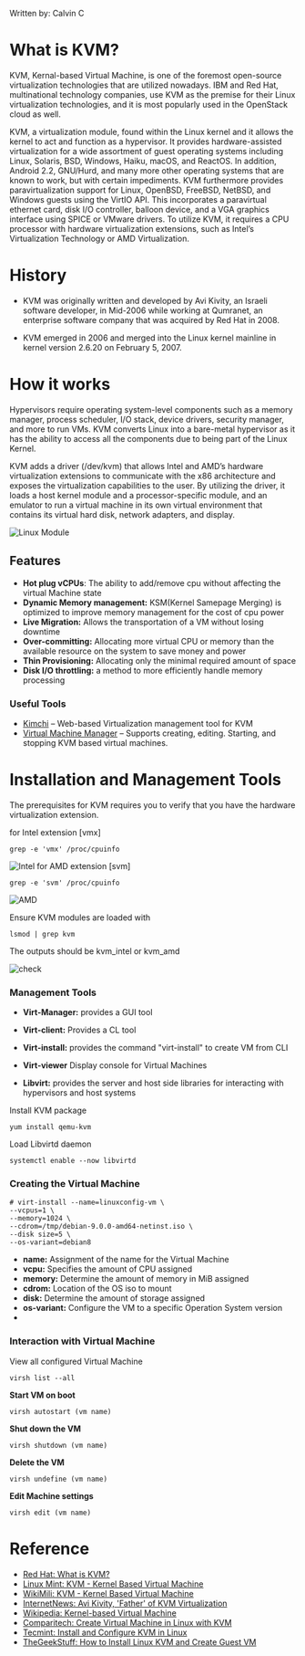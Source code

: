 Written by: Calvin C

# What is KVM?
KVM, Kernal-based Virtual Machine, is one of the foremost open-source virtualization technologies that are utilized nowadays. IBM and Red Hat, multinational technology companies, use KVM as the premise for their Linux virtualization technologies, and it is most popularly used in the OpenStack cloud as well.

KVM, a virtualization module, found within the Linux kernel and it allows the kernel to act and function as a hypervisor. It provides hardware-assisted virtualization for a wide assortment of guest operating systems including Linux, Solaris, BSD, Windows, Haiku, macOS, and ReactOS. In addition, Android 2.2, GNU/Hurd, and many more other operating systems that are known to work, but with certain impediments. KVM furthermore provides paravirtualization support for Linux, OpenBSD, FreeBSD, NetBSD, and Windows guests using the VirtIO API. This incorporates a paravirtual ethernet card, disk I/O controller, balloon device, and a VGA graphics interface using SPICE or VMware drivers. To utilize KVM, it requires a CPU processor with hardware virtualization extensions, such as Intel’s Virtualization Technology or AMD Virtualization. 

# History

* KVM was originally written and developed by Avi Kivity, an Israeli software developer, in Mid-2006 while working at Qumranet, an enterprise software company that was acquired by Red Hat in 2008.

* KVM emerged in 2006 and merged into the Linux kernel mainline in kernel version 2.6.20 on February 5, 2007.

# How it works
Hypervisors require operating system-level components such as a memory manager, process scheduler, I/O stack, device drivers, security manager, and more to run VMs. KVM converts Linux into a bare-metal hypervisor as it has the ability to access all the components due to being part of the Linux Kernel. 

KVM adds a driver (/dev/kvm) that allows Intel and AMD’s hardware virtualization extensions to communicate with the x86 architecture and exposes the virtualization capabilities to the user. By utilizing the driver, it loads a host kernel module and a processor-specific module, and an emulator to run a virtual machine in its own virtual environment that contains its virtual hard disk, network adapters, and display.

![Linux Module](https://i.imgur.com/3XyFTun.png)

## Features

* **Hot plug vCPUs**: The ability to add/remove cpu without affecting the virtual Machine state
* **Dynamic Memory management:** KSM(Kernel Samepage Merging) is optimized to improve memory management for the cost of cpu power
* **Live Migration:** Allows the transportation of a VM without losing downtime
* **Over-committing:** Allocating more virtual CPU or memory than the available resource on the system to save money and power
* **Thin Provisioning:** Allocating only the minimal required amount of space
* **Disk I/O throttling:** a method to more efficiently handle memory processing

### Useful Tools
* [Kimchi](https://github.com/kimchi-project/kimchi/) – Web-based Virtualization management tool for KVM
* [Virtual Machine Manager](https://virt-manager.org/) – Supports creating, editing. Starting, and stopping KVM based virtual machines.

# Installation and Management Tools
The prerequisites for KVM requires you to verify that you have the hardware virtualization extension.

for Intel extension [vmx]
```
grep -e 'vmx' /proc/cpuinfo
```
![Intel](https://www.tecmint.com/wp-content/uploads/2015/01/Check-Virtualization-Support.png)
for AMD extension [svm]
```
grep -e 'svm' /proc/cpuinfo
```
![AMD](https://www.tecmint.com/wp-content/uploads/2015/01/Check-CPU-Virtualization-Support.png)

Ensure KVM modules are loaded with
```
lsmod | grep kvm
```
The outputs should be kvm_intel or kvm_amd

![check](https://www.tecmint.com/wp-content/uploads/2015/01/Check-KVM-Kernel-Module.png)


### Management Tools
* **Virt-Manager:** provides a GUI tool

* **Virt-client:** Provides a CL tool

* **Virt-install:** provides the command "virt-install" to create VM from CLI

* **Virt-viewer** Display console for Virtual Machines

* **Libvirt:** provides the server and host side libraries for interacting with hypervisors and host systems

Install KVM package  
```
yum install qemu-kvm
```

Load Libvirtd daemon
```
systemctl enable --now libvirtd
```

### Creating the Virtual Machine
```
# virt-install --name=linuxconfig-vm \
--vcpus=1 \
--memory=1024 \
--cdrom=/tmp/debian-9.0.0-amd64-netinst.iso \
--disk size=5 \
--os-variant=debian8
```

* **name:** Assignment of the name for the Virtual Machine
* **vcpu:** Specifies the amount of CPU assigned
* **memory:** Determine the amount of memory in MiB assigned
* **cdrom:** Location of the OS iso to mount
* **disk:** Determine the amount of storage assigned
* **os-variant:** Configure the VM to a specific Operation System version
* 
### Interaction with Virtual Machine
View all configured Virtual Machine
```
virsh list --all
```
**Start VM on boot**
```
virsh autostart (vm name)
```
**Shut down the VM**
```
virsh shutdown (vm name)
```
**Delete the VM**
```
virsh undefine (vm name)
```
**Edit Machine settings**
```
virsh edit (vm name)
```

# Reference

* [Red Hat: What is KVM?](https://www.redhat.com/en/topics/virtualization/what-is-KVM)
* [Linux Mint: KVM - Kernel Based Virtual Machine](https://community.linuxmint.com/tutorial/view/1727)
* [WikiMili: KVM - Kernel Based Virtual Machine](https://wikimili.com/en/Kernel-based_Virtual_Machine)
* [InternetNews: Avi Kivity, 'Father' of KVM Virtualization](http://www.internetnews.com/infra/video-avi-kivity-father-of-kvm-virtualization.html)
* [Wikipedia: Kernel-based Virtual Machine](https://en.wikipedia.org/wiki/Kernel-based_Virtual_Machine)
* [Comparitech: Create Virtual Machine in Linux with KVM](https://www.comparitech.com/net-admin/create-virtual-machine-in-linux-with-kvm/)
* [Tecmint: Install and Configure KVM in Linux](https://www.tecmint.com/install-and-configure-kvm-in-linux/)
* [TheGeekStuff: How to Install Linux KVM and Create Guest VM](https://www.thegeekstuff.com/2014/10/linux-kvm-create-guest-vm/)
